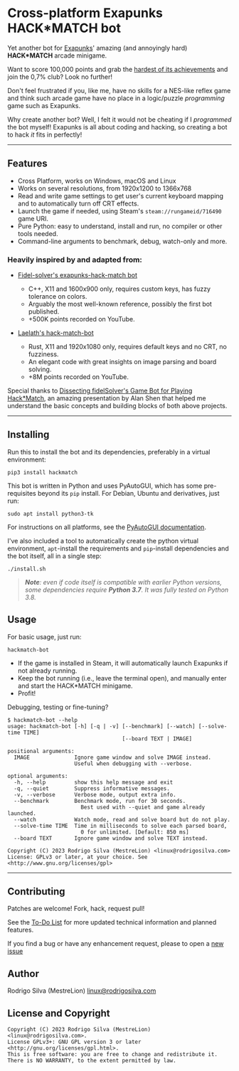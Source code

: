 # Cross-platform Exapunks HACK*MATCH bot

Yet another bot for [Exapunks][1]' amazing (and annoyingly hard)
**HACK*MATCH** arcade minigame.

Want to score 100,000 points and grab the [hardest of its achievements][2]
and join the 0,7% club? Look no further!

Don't feel frustrated if you, like me, have no skills for a NES-like reflex game
and think such arcade game have no place in a logic/puzzle _programming_ game
such as Exapunks.

Why create another bot? Well, I felt it would not be cheating if I
_programmed_ the bot myself! Exapunks is all about coding and hacking,
so creating a bot to hack _it_ fits in perfectly!

---
Features
--------
- Cross Platform, works on Windows, macOS and Linux
- Works on several resolutions, from 1920x1200 to 1366x768
- Read and write game settings to get user's current keyboard mapping and to
  automatically turn off CRT effects.
- Launch the game if needed, using Steam's `steam://rungameid/716490` game URI.
- Pure Python: easy to understand, install and run, no compiler or other tools needed.
- Command-line arguments to benchmark, debug, watch-only and more.

### Heavily inspired by and adapted from:

- [Fidel-solver's exapunks-hack-match bot](https://github.com/fidel-solver/exapunks-hack-match)
    - C++, X11 and 1600x900 only, requires custom keys, has fuzzy tolerance on colors.
    - Arguably the most well-known reference, possibly the first bot published.
    - +500K points recorded on YouTube.

- [Laelath's hack-match-bot](https://github.com/laelath/hack-match-bot)
    - Rust, X11 and 1920x1080 only, requires default keys and no CRT, no fuzziness.
    - An elegant code with great insights on image parsing and board solving.
    - +8M points recorded on YouTube.

Special thanks to [Dissecting fidelSolver's Game Bot for Playing Hack*Match][3],
an amazing presentation by Alan Shen that helped me understand the basic concepts
and building blocks of both above projects.

---
Installing
----------

Run this to install the bot and its dependencies, preferably in a virtual environment:

    pip3 install hackmatch

This bot is written in Python and uses PyAutoGUI, which has some pre-requisites
beyond its `pip` install. For Debian, Ubuntu and derivatives, just run:

    sudo apt install python3-tk

For instructions on all platforms, see the [PyAutoGUI documentation][4].

I've also included a tool to automatically create the python virtual environment,
`apt`-install the requirements and `pip`-install dependencies and the bot itself,
all in a single step:

    ./install.sh

> _**Note**: even if code itself is compatible with earlier Python versions,
> some dependencies require **Python 3.7**. It was fully tested on Python 3.8._

Usage
-----

For basic usage, just run:

    hackmatch-bot

- If the game is installed in Steam, it will automatically launch Exapunks
if not already running.
- Keep the bot running (i.e., leave the terminal open), and manually enter and
start the HACK*MATCH minigame.
- Profit!

Debugging, testing or fine-tuning?

```console
$ hackmatch-bot --help
usage: hackmatch-bot [-h] [-q | -v] [--benchmark] [--watch] [--solve-time TIME]
                                    [--board TEXT | IMAGE]

positional arguments:
  IMAGE              Ignore game window and solve IMAGE instead.
                     Useful when debugging with --verbose.

optional arguments:
  -h, --help         show this help message and exit
  -q, --quiet        Suppress informative messages.
  -v, --verbose      Verbose mode, output extra info.
  --benchmark        Benchmark mode, run for 30 seconds.
                       Best used with --quiet and game already launched.
  --watch            Watch mode, read and solve board but do not play.
  --solve-time TIME  Time in milliseconds to solve each parsed board,
                       0 for unlimited. [Default: 850 ms]
  --board TEXT       Ignore game window and solve TEXT instead.

Copyright (C) 2023 Rodrigo Silva (MestreLion) <linux@rodrigosilva.com>
License: GPLv3 or later, at your choice. See <http://www.gnu.org/licenses/gpl>
```

---
Contributing
------------

Patches are welcome! Fork, hack, request pull!

See the [To-Do List][5] for more updated technical information and planned features.

If you find a bug or have any enhancement request, please to open a [new issue][6]


Author
------

Rodrigo Silva (MestreLion) <linux@rodrigosilva.com>

License and Copyright
---------------------
```
Copyright (C) 2023 Rodrigo Silva (MestreLion) <linux@rodrigosilva.com>.
License GPLv3+: GNU GPL version 3 or later <http://gnu.org/licenses/gpl.html>.
This is free software: you are free to change and redistribute it.
There is NO WARRANTY, to the extent permitted by law.
```

[1]: https://store.steampowered.com/app/716490/EXAPUNKS/
[2]: https://steamcommunity.com/stats/716490/achievements
[3]: https://sunzenshen.github.io/presentations/2018/12/08/dissecting-hackmatch-solver.html
[4]: https://pyautogui.readthedocs.io/en/latest/install.html
[5]: https://github.com/MestreLion/hackmatch/blob/main/TODO.md
[6]: https://github.com/MestreLion/hackmatch/issues
